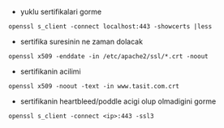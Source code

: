 * yuklu sertifikalari gorme
```
openssl s_client -connect localhost:443 -showcerts |less
```

* sertifika suresinin ne zaman dolacak
```
openssl x509 -enddate -in /etc/apache2/ssl/*.crt -noout
```

* sertifikanin acilimi
```
openssl x509 -noout -text -in www.tasit.com.crt
```

* sertifikanin heartbleed/poddle acigi olup olmadigini gorme
```
openssl s_client -connect <ip>:443 -ssl3 
```

